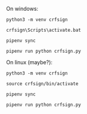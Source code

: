 On windows:

```
python3 -m venv crfsign

crfsign\Scripts\activate.bat

pipenv sync

pipenv run python crfsign.py
```

On linux (maybe?):

```
python3 -m venv crfsign

source crfsign/bin/activate

pipenv sync

pipenv run python crfsign.py
```